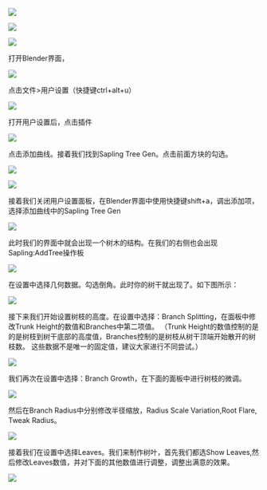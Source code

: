 ![](https://github.com/BlenderCN/blenderTutorial/blob/master/mDrivEngine/tree1.jpeg?raw=true)

![](https://github.com/BlenderCN/blenderTutorial/blob/master/mDrivEngine/tree2.jpeg?raw=true)

![](https://github.com/BlenderCN/blenderTutorial/blob/master/mDrivEngine/tree3.jpeg?raw=true)

打开Blender界面，

![](https://github.com/BlenderCN/blenderTutorial/blob/master/mDrivEngine/tree4.jpeg?raw=true)

点击文件>用户设置（快捷键ctrl+alt+u）

![](https://github.com/BlenderCN/blenderTutorial/blob/master/mDrivEngine/tree5.jpeg?raw=true)

打开用户设置后，点击插件

![](https://github.com/BlenderCN/blenderTutorial/blob/master/mDrivEngine/tree6.jpeg?raw=true)

点击添加曲线。接着我们找到Sapling Tree Gen。点击前面方块的勾选。

![](https://github.com/BlenderCN/blenderTutorial/blob/master/mDrivEngine/tree7.jpeg?raw=true)

![](https://github.com/BlenderCN/blenderTutorial/blob/master/mDrivEngine/tree8.jpeg?raw=true)

接着我们关闭用户设置面板，在Blender界面中使用快捷键shift+a，调出添加项，选择添加曲线中的Sapling Tree Gen

![](https://github.com/BlenderCN/blenderTutorial/blob/master/mDrivEngine/tree9.jpeg?raw=true)

此时我们的界面中就会出现一个树木的结构。在我们的右侧也会出现Sapling:AddTree操作板

![](https://github.com/BlenderCN/blenderTutorial/blob/master/mDrivEngine/tree10.jpeg?raw=true)

在设置中选择几何数据。勾选倒角。此时你的树干就出现了。如下图所示：

![](https://github.com/BlenderCN/blenderTutorial/blob/master/mDrivEngine/tree11.jpeg?raw=true)

接下来我们开始设置树枝的高度。在设置中选择：Branch Splitting，在面板中修改Trunk Height的数值和Branches中第二项值。
（Trunk Height的数值控制的是的是树枝到树干底部的高度值，Branches控制的是树枝从树干顶端开始散开的树枝数。
这些数据不是唯一的固定值，建议大家进行不同尝试。）

![](https://github.com/BlenderCN/blenderTutorial/blob/master/mDrivEngine/tree12.jpeg?raw=true)

我们再次在设置中选择：Branch Growth，在下面的面板中进行树枝的微调。

![](https://github.com/BlenderCN/blenderTutorial/blob/master/mDrivEngine/tree13.jpeg?raw=true)

然后在Branch Radius中分别修改半径缩放，Radius Scale Variation,Root Flare, Tweak Radius。

![](https://github.com/BlenderCN/blenderTutorial/blob/master/mDrivEngine/tree14.jpeg?raw=true)

接着我们在设置中选择Leaves。我们来制作树叶，首先我们都选Show Leaves,然后修改Leaves数值，并对下面的其他数值进行调整，调整出满意的效果。

![](https://github.com/BlenderCN/blenderTutorial/blob/master/mDrivEngine/tree15.jpeg?raw=true)
